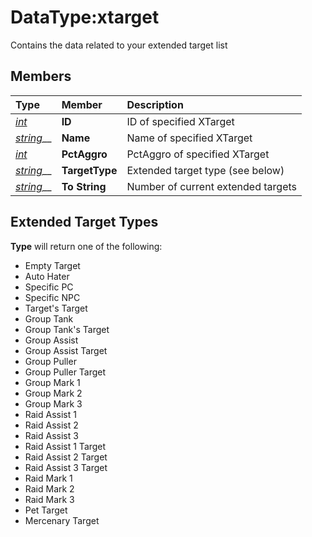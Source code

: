 # DataType:xtarget

Contains the data related to your extended target list

## Members

| **Type** | **Member** | **Description** |
| :--- | :--- | :--- |
| [_int_](datatype-int.md) | **ID** | ID of specified XTarget |
| [_string_](datatype-string.md)\_\_ | **Name** | Name of specified XTarget |
| [_int_](datatype-int.md) | **PctAggro** | PctAggro of specified XTarget |
| [_string_](datatype-string.md)\_\_ | **TargetType** | Extended target type \(see below\) |
| [_string_](datatype-string.md)\_\_ | **To String** | Number of current extended targets |

## Extended Target Types

**Type** will return one of the following:

* Empty Target
* Auto Hater
* Specific PC
* Specific NPC
* Target's Target
* Group Tank
* Group Tank's Target
* Group Assist
* Group Assist Target
* Group Puller
* Group Puller Target
* Group Mark 1
* Group Mark 2
* Group Mark 3
* Raid Assist 1
* Raid Assist 2
* Raid Assist 3
* Raid Assist 1 Target
* Raid Assist 2 Target
* Raid Assist 3 Target
* Raid Mark 1
* Raid Mark 2
* Raid Mark 3
* Pet Target
* Mercenary Target

